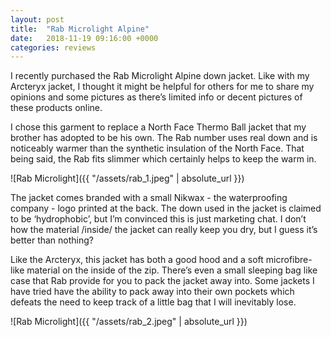 ```yaml
---
layout: post
title:  "Rab Microlight Alpine"
date:   2018-11-19 09:16:00 +0000
categories: reviews 
---
```

I recently purchased the Rab Microlight Alpine down jacket. Like with my Arcteryx jacket, I thought it might be helpful for others for me to share my opinions and some pictures as there’s limited info or decent pictures of these products online.

I chose this garment to replace a North Face Thermo Ball jacket that my brother has adopted to be his own. The Rab number uses real down and is noticeably warmer than the synthetic insulation of the North Face. That being said, the Rab fits slimmer which certainly helps to keep the warm in.

![Rab Microlight]({{ "/assets/rab_1.jpeg" | absolute_url }})

The jacket comes branded with a small Nikwax - the waterproofing company - logo printed at the back. The down used in the jacket is claimed to be ‘hydrophobic’, but I’m convinced this is just marketing chat. I don’t how the material /inside/ the jacket can really keep you dry, but I guess it’s better than nothing?

Like the Arcteryx, this jacket has both a good hood and a soft microfibre-like material on the inside of the zip. There’s even a small sleeping bag like case that Rab provide for you to pack the jacket away into. Some jackets I have tried have the ability to pack away into their own pockets which defeats the need to keep track of a little bag that I will inevitably lose.

![Rab Microlight]({{ "/assets/rab_2.jpeg" | absolute_url }})
